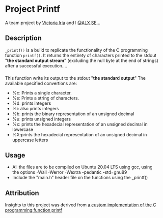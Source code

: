# Project Printf
A team project by [Victoria Iria](https://github.com/EseVic) and I [@ALX SE](https://www.alxafrica.com/software-engineering/)...

## Description
```_printf()``` is a build to replicate the functionality of the C programming function ```printf()```. 
It returns the entirety of characters printed to the stdout "**the standard output stream**" (excluding the null byte at the end of strings) after a successful execution....

###
This function write its output to the stdout "**the standard output**" 
The available specified convertions are:
+ %c: Prints a single character.
+ %s: Prints a string of characters.
+ %d: prints integers
+ %i: also prints integers
+ %b: prints the binary representation of an unsigned decimal
+ %u: prints unsigned integers
+ %x: prints the hexadecial representation of an unsigned decimal in lowercase
+ %X:prints the hexadecial representation of an unsigned decimal in uppercase letters

## Usage
+ All the files are to be compiled on Ubuntu 20.04 LTS using gcc, using the options -Wall -Werror -Wextra -pedantic -std=gnu89
+ Include the "main.h" header file on the functions using the _printf()

## Attribution
Insights to this project was derived from [a custom implementation of the C programming function printf](https://github.com/Joshua-Enrico/printf)
